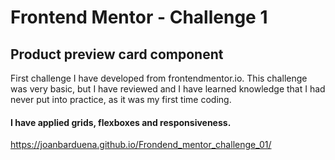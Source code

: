 # Frontend Mentor - Challenge 1

## Product preview card component

First challenge I have developed from frontendmentor.io. This challenge was very basic, but I have reviewed and I have learned knowledge that I had never put into practice, as it was my first time coding. 

#### I have applied grids, flexboxes and responsiveness. 

https://joanbarduena.github.io/Frondend_mentor_challenge_01/

